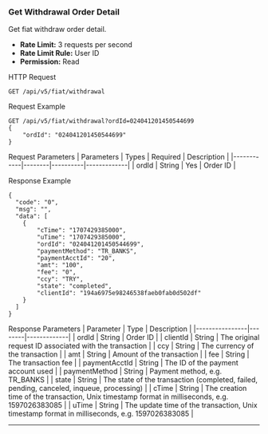 ### Get Withdrawal Order Detail

Get fiat withdraw order detail.

- **Rate Limit:** 3 requests per second
- **Rate Limit Rule:** User ID
- **Permission:** Read

HTTP Request
```
GET /api/v5/fiat/withdrawal
```

Request Example
```
GET /api/v5/fiat/withdrawal?ordId=024041201450544699
{
    "ordId": "024041201450544699"
}
```

Request Parameters
| Parameters | Types  | Required | Description |
|------------|--------|----------|-------------|
| ordId      | String | Yes      | Order ID |

Response Example
```
{
  "code": "0",
  "msg": "",
  "data": [
    {
        "cTime": "1707429385000",
        "uTime": "1707429385000",
        "ordId": "024041201450544699",
        "paymentMethod": "TR_BANKS",
        "paymentAcctId": "20",
        "amt": "100",
        "fee": "0",
        "ccy": "TRY",
        "state": "completed",
        "clientId": "194a6975e98246538faeb0fab0d502df"
    }
  ]
}
```

Response Parameters
| Parameter      | Type   | Description |
|----------------|--------|-------------|
| ordId          | String | Order ID |
| clientId       | String | The original request ID associated with the transaction |
| ccy            | String | The currency of the transaction |
| amt            | String | Amount of the transaction |
| fee            | String | The transaction fee |
| paymentAcctId  | String | The ID of the payment account used |
| paymentMethod  | String | Payment method, e.g. TR_BANKS |
| state          | String | The state of the transaction (completed, failed, pending, canceled, inqueue, processing) |
| cTime          | String | The creation time of the transaction, Unix timestamp format in milliseconds, e.g. 1597026383085 |
| uTime          | String | The update time of the transaction, Unix timestamp format in milliseconds, e.g. 1597026383085 |

---
